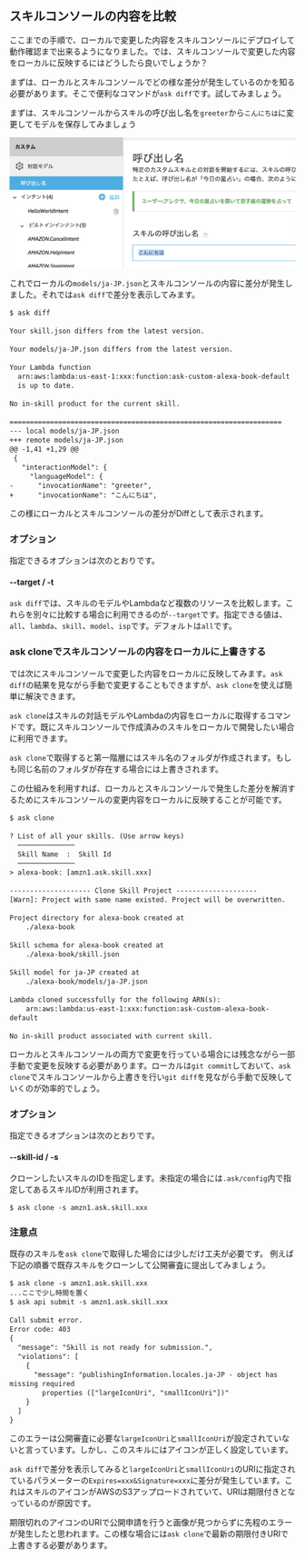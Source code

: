 ## スキルコンソールの内容を比較

ここまでの手順で、ローカルで変更した内容をスキルコンソールにデプロイして動作確認まで出来るようになりました。では、スキルコンソールで変更した内容をローカルに反映するにはどうしたら良いでしょうか？

まずは、ローカルとスキルコンソールでどの様な差分が発生しているのかを知る必要があります。そこで便利なコマンドが`ask diff`です。試してみましょう。

まずは、スキルコンソールからスキルの呼び出し名を`greeter`から`こんにちは`に変更してモデルを保存してみましょう

![スキルコンソール](assets/33-1.png)

これでローカルの`models/ja-JP.json`とスキルコンソールの内容に差分が発生しました。それでは`ask diff`で差分を表示してみます。

```console
$ ask diff

Your skill.json differs from the latest version.

Your models/ja-JP.json differs from the latest version.

Your Lambda function
  arn:aws:lambda:us-east-1:xxx:function:ask-custom-alexa-book-default
  is up to date.

No in-skill product for the current skill.

===================================================================
--- local models/ja-JP.json
+++ remote models/ja-JP.json
@@ -1,41 +1,29 @@
 {
   "interactionModel": {
     "languageModel": {
-      "invocationName": "greeter",
+      "invocationName": "こんにちは",
```

この様にローカルとスキルコンソールの差分がDiffとして表示されます。

### オプション

指定できるオプションは次のとおりです。

#### --target / -t

`ask diff`では、スキルのモデルやLambdaなど複数のリソースを比較します。これらを別々に比較する場合に利用できるのが`--target`です。指定できる値は、`all`、`lambda`、`skill`、`model`、`isp`です。デフォルトは`all`です。

### ask cloneでスキルコンソールの内容をローカルに上書きする

では次にスキルコンソールで変更した内容をローカルに反映してみます。`ask diff`の結果を見ながら手動で変更することもできますが、`ask clone`を使えば簡単に解決できます。

`ask clone`はスキルの対話モデルやLambdaの内容をローカルに取得するコマンドです。既にスキルコンソールで作成済みのスキルをローカルで開発したい場合に利用できます。

`ask clone`で取得すると第一階層にはスキル名のフォルダが作成されます。もしも同じ名前のフォルダが存在する場合には上書きされます。

この仕組みを利用すれば、ローカルとスキルコンソールで発生した差分を解消するためにスキルコンソールの変更内容をローカルに反映することが可能です。

```console
$ ask clone

? List of all your skills. (Use arrow keys)
  ──────────────
  Skill Name  :  Skill Id
  ──────────────
> alexa-book: [amzn1.ask.skill.xxx]

-------------------- Clone Skill Project --------------------
[Warn]: Project with same name existed. Project will be overwritten.

Project directory for alexa-book created at
    ./alexa-book

Skill schema for alexa-book created at
    ./alexa-book/skill.json

Skill model for ja-JP created at
    ./alexa-book/models/ja-JP.json

Lambda cloned successfully for the following ARN(s):
    arn:aws:lambda:us-east-1:xxx:function:ask-custom-alexa-book-default

No in-skill product associated with current skill.
```

ローカルとスキルコンソールの両方で変更を行っている場合には残念ながら一部手動で変更を反映する必要があります。ローカルは`git commit`しておいて、`ask clone`でスキルコンソールから上書きを行い`git diff`を見ながら手動で反映していくのが効率的でしょう。

### オプション

指定できるオプションは次のとおりです。

#### --skill-id / -s

クローンしたいスキルのIDを指定します。未指定の場合には`.ask/config`内で指定してあるスキルIDが利用されます。

```console
$ ask clone -s amzn1.ask.skill.xxx
```

### 注意点

既存のスキルを`ask clone`で取得した場合には少しだけ工夫が必要です。
例えば下記の順番で既存スキルをクローンして公開審査に提出してみましょう。

```console
$ ask clone -s amzn1.ask.skill.xxx
...ここで少し時間を置く
$ ask api submit -s amzn1.ask.skill.xxx

Call submit error.
Error code: 403
{
  "message": "Skill is not ready for submission.",
  "violations": [
    {
      "message": "publishingInformation.locales.ja-JP - object has missing required
        properties (["largeIconUri", "smallIconUri"])"
    }
  ]
}
```

このエラーは公開審査に必要な`largeIconUri`と`smallIconUri`が設定されていないと言っています。しかし、このスキルにはアイコンが正しく設定しています。

`ask diff`で差分を表示してみると`largeIconUri`と`smallIconUri`のURIに指定されているパラメーターの`Expires=xxx&Signature=xxx`に差分が発生しています。これはスキルのアイコンがAWSのS3アップロードされていて、URIは期限付きとなっているのが原因です。

期限切れのアイコンのURIで公開申請を行うと画像が見つからずに先程のエラーが発生したと思われます。この様な場合には`ask clone`で最新の期限付きURIで上書きする必要があります。